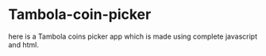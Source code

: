 # Tambola-coin-picker
here is a Tambola coins picker app which is made using complete javascript and html.
